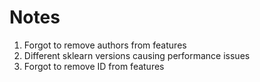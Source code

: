 # Notes
1. Forgot to remove authors from features
2. Different sklearn versions causing performance issues
3. Forgot to remove ID from features
